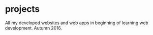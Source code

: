 # projects
All my developed websites and web apps in beginning of learning web development. Autumn 2016.

